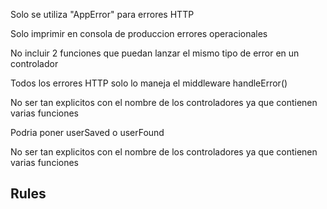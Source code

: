 Solo se utiliza "AppError" para errores HTTP

Solo imprimir en consola de produccion errores operacionales

No incluir 2 funciones que puedan lanzar el mismo tipo de error en un controlador

Todos los errores HTTP solo lo maneja el middleware handleError()

No ser tan explicitos con el nombre de los controladores ya que contienen varias funciones

Podria poner userSaved o userFound

No ser tan explicitos con el nombre de los controladores ya que contienen varias funciones

## Rules